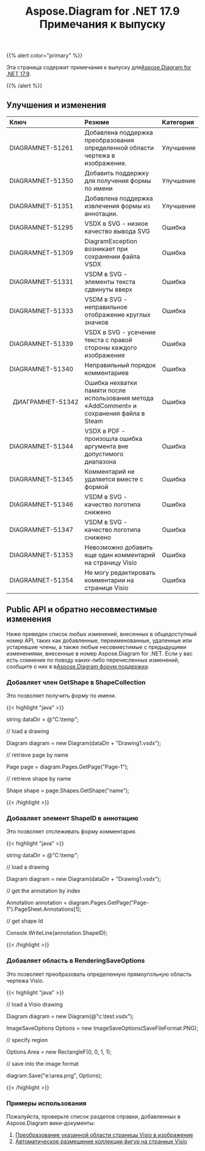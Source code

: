 ﻿---
title: Aspose.Diagram for .NET 17.9 Примечания к выпуску
type: docs
weight: 40
url: /ru/net/aspose-diagram-for-net-17-9-release-notes/
---
{{% alert color="primary" %}} 

 Эта страница содержит примечания к выпуску для[Aspose.Diagram for .NET 17.9](https://www.nuget.org/packages/Aspose.Diagram/17.9.0).

{{% /alert %}} 
## **Улучшения и изменения**

|**Ключ**|**Резюме**|**Категория**|
|:- |:- |:- |
|DIAGRAMNET-51261|Добавлена поддержка преобразования определенной области чертежа в изображение.|Улучшение|
|DIAGRAMNET-51350|Добавить поддержку для получения формы по имени|Улучшение|
|DIAGRAMNET-51351|Добавлена поддержка извлечения формы из аннотации.|Улучшение|
|DIAGRAMNET-51295|VSDX в SVG - низкое качество вывода SVG|Ошибка|
|DIAGRAMNET-51309|DiagramException возникает при сохранении файла VSDX|Ошибка|
|DIAGRAMNET-51331|VSDM в SVG - элементы текста сдвинуты вверх|Ошибка|
|DIAGRAMNET-51333|VSDM в SVG - неправильное отображение круглых значков|Ошибка|
|DIAGRAMNET-51339|VSDX в SVG - усечение текста с правой стороны каждого изображения|Ошибка|
|DIAGRAMNET-51340|Неправильный порядок комментариев|Ошибка|
|` `ДИАГРАМНЕТ-51342|Ошибка нехватки памяти после использования метода «AddComment» и сохранения файла в Steam|Ошибка|
|DIAGRAMNET-51344|VSDX в PDF - произошла ошибка аргумента вне допустимого диапазона|Ошибка|
|DIAGRAMNET-51345|Комментарий не удаляется вместе с формой|Ошибка|
|DIAGRAMNET-51346|VSDM в SVG - качество логотипа снижено|Ошибка|
|DIAGRAMNET-51347|VSDM в SVG - качество логотипа снижено|Ошибка|
|DIAGRAMNET-51353|Невозможно добавить еще один комментарий на страницу Visio|Ошибка|
|DIAGRAMNET-51354|Не могу редактировать комментарии на странице Visio|Ошибка|
## **Public API и обратно несовместимые изменения**
Ниже приведен список любых изменений, внесенных в общедоступный номер API, таких как добавленные, переименованные, удаленные или устаревшие члены, а также любые несовместимые с предыдущими изменениями, внесенные в номер Aspose.Diagram for .NET. Если у вас есть сомнения по поводу каких-либо перечисленных изменений, сообщите о них в в[Aspose.Diagram форум поддержки](https://forum.aspose.com/c/diagram/17).
### **Добавляет член GetShape в ShapeCollection**
Это позволяет получить форму по имени.

{{< highlight "java" >}}

 string dataDir = @"C:\temp\";

// load a drawing

Diagram diagram = new Diagram(dataDir + "Drawing1.vsdx");

// retrieve page by name

Page page = diagram.Pages.GetPage("Page-1");

// retrieve shape by name

Shape shape = page.Shapes.GetShape("name");

{{< /highlight >}}
### **Добавляет элемент ShapeID в аннотацию**
Это позволяет отслеживать форму комментария.

{{< highlight "java" >}}

 string dataDir = @"C:\temp\";

// load a drawing

Diagram diagram = new Diagram(dataDir + "Drawing1.vsdx");

// get the annotation by index

Annotation annotation = diagram.Pages.GetPage("Page-1").PageSheet.Annotations[1];

// get shape Id

Console.WriteLine(annotation.ShapeID);

{{< /highlight >}}
### **Добавляет область в RenderingSaveOptions**
Это позволяет преобразовать определенную прямоугольную область чертежа Visio.

{{< highlight "java" >}}

 // load a Visio drawing

Diagram diagram = new Diagram(@"c:\\test.vsdx");

ImageSaveOptions Options = new ImageSaveOptions(SaveFileFormat.PNG);

// specify region

Options.Area = new RectangleF(0, 0, 1, 1);

// save into the image format

diagram.Save("e:\\area.png", Options);

{{< /highlight >}}
### **Примеры использования**
Пожалуйста, проверьте список разделов справки, добавленных в Aspose.Diagram вики-документы:

1. [Преобразование указанной области страницы Visio в изображение](https://docs.aspose.com/diagram/net/working-with-images/#convert-specified-area-of-the-visio-page-to-an-image)
1. [Автоматическое размещение коллекции фигур на странице Visio](/diagram/ru/net/auto-space-a-collection-of-shapes-in-the-visio-page/)
